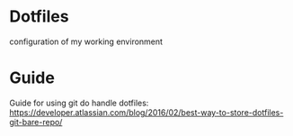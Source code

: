 # Dotfiles
configuration of my working environment

# Guide
Guide for using git do handle dotfiles:
https://developer.atlassian.com/blog/2016/02/best-way-to-store-dotfiles-git-bare-repo/
